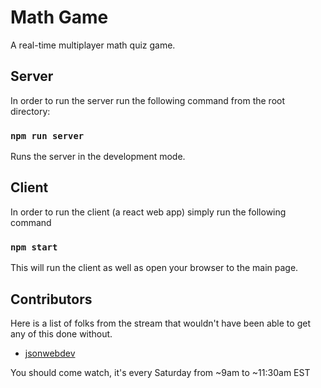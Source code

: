 # Math Game

A real-time multiplayer math quiz game.

## Server

In order to run the server run the following command from the root directory:

### `npm run server`

Runs the server in the development mode.

## Client

In order to run the client (a react web app) simply run the following command

### `npm start`

This will run the client as well as open your browser to the main page.

## Contributors

Here is a list of folks from the stream that wouldn't have been able to get any of this done without.

* [jsonwebdev](https://github.com/jas7457)

You should come watch, it's every Saturday from ~9am to ~11:30am EST
